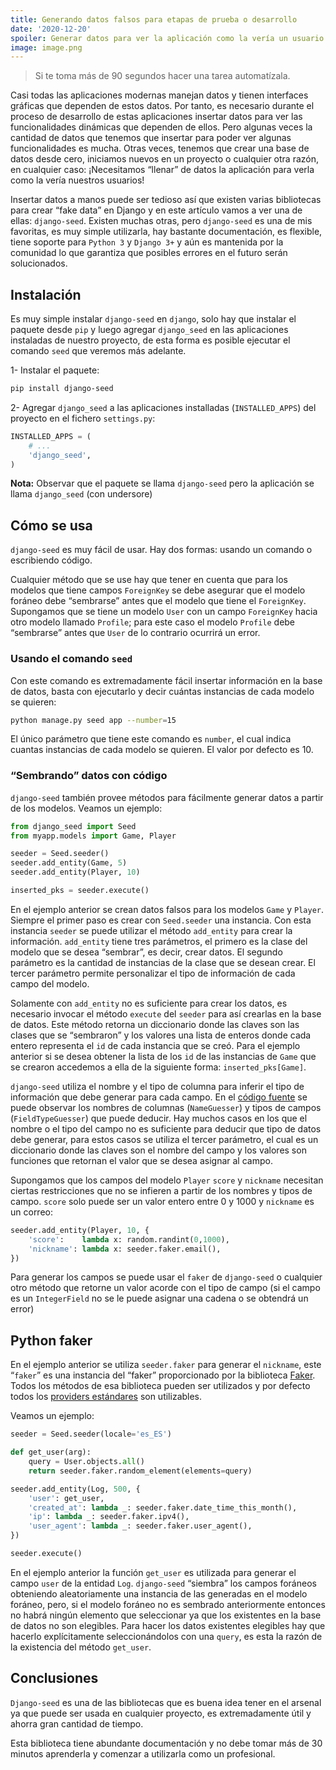 ```yaml
---
title: Generando datos falsos para etapas de prueba o desarrollo
date: '2020-12-20'
spoiler: Generar datos para ver la aplicación como la vería un usuario consume demasiado, mejor automatizar el proceso.
image: image.png
---
```


> Si te toma más de 90 segundos hacer una tarea automatízala.

Casi todas las aplicaciones modernas manejan datos y tienen interfaces gráficas que dependen de estos datos. Por tanto, es necesario durante el proceso de desarrollo de estas aplicaciones insertar datos para ver las funcionalidades dinámicas que dependen de ellos. Pero algunas veces la cantidad de datos que tenemos que insertar para poder ver algunas funcionalidades es mucha. Otras veces, tenemos que crear una base de datos desde cero, iniciamos nuevos en un proyecto o cualquier otra razón, en cualquier caso: ¡Necesitamos “llenar” de datos la aplicación para verla como la vería nuestros usuarios!

Insertar datos a manos puede ser tedioso así que existen varias bibliotecas para crear “fake data” en Django y en este artículo vamos a ver una de ellas: `django-seed`. Existen muchas otras, pero `django-seed` es una de mis favoritas, es muy simple utilizarla, hay bastante documentación, es flexible, tiene soporte para `Python 3` y `Django 3+` y aún es mantenida por la comunidad lo que garantiza que posibles errores en el futuro serán solucionados.

## Instalación

Es muy simple instalar `django-seed` en `django`, solo hay que instalar el paquete desde `pip` y luego agregar `django_seed` en las aplicaciones instaladas de nuestro proyecto, de esta forma es posible ejecutar el comando `seed` que veremos más adelante.

1- Instalar el paquete:
```bash
pip install django-seed
```

2- Agregar `django_seed` a las aplicaciones installadas (`INSTALLED_APPS`) del proyecto en el fichero `settings.py`:

```python
INSTALLED_APPS = (
    # ...
    'django_seed',
)
```

**Nota:** Observar que el paquete se llama `django-seed` pero la aplicación se llama `django_seed` (con undersore)

## Cómo se usa

`django-seed` es muy fácil de usar. Hay dos formas: usando un comando o escribiendo código.

Cualquier método que se use hay que tener en cuenta que para los modelos que tiene campos `ForeignKey` se debe asegurar que el modelo foráneo debe “sembrarse” antes que el modelo que tiene el `ForeignKey`. Supongamos que se tiene un modelo `User` con un campo `ForeignKey` hacia otro modelo llamado `Profile`; para este caso el modelo `Profile` debe “sembrarse” antes que `User` de lo contrario ocurrirá un error.

### Usando el comando `seed`

Con este comando es extremadamente fácil insertar información en la base de datos, basta con ejecutarlo y decir cuántas instancias de cada modelo se quieren:

```bash
python manage.py seed app --number=15
```

El único parámetro que tiene este comando es `number`, el cual indica cuantas instancias de cada modelo se quieren. El valor por defecto es 10.

### “Sembrando” datos con código

`django-seed` también provee métodos para fácilmente generar datos a partir de los modelos. Veamos un ejemplo:

```python
from django_seed import Seed
from myapp.models import Game, Player

seeder = Seed.seeder()
seeder.add_entity(Game, 5)
seeder.add_entity(Player, 10)

inserted_pks = seeder.execute()
```

En el ejemplo anterior se crean datos falsos para los modelos `Game` y `Player`. Siempre el primer paso es crear con `Seed.seeder` una instancia. Con esta instancia `seeder` se puede utilizar el método `add_entity` para crear la información. `add_entity` tiene tres parámetros, el primero es la clase del modelo que se desea “sembrar”, es decir, crear datos. El segundo parámetro es la cantidad de instancias de la clase que se desean crear. El tercer parámetro permite personalizar el tipo de información de cada campo del modelo. 

Solamente con `add_entity` no es suficiente para crear los datos, es necesario invocar el método `execute` del `seeder` para así crearlas en la base de datos. Este método retorna un diccionario donde las claves son las clases que se “sembraron” y los valores una lista de enteros donde cada entero representa el `id` de cada instancia que se creó. Para el ejemplo anterior si se desea obtener la lista de los `id` de las instancias de `Game` que se crearon accedemos a ella de la siguiente forma: `inserted_pks[Game]`.

`django-seed` utiliza el nombre y el tipo de columna para inferir el tipo de información que debe generar para cada campo. En el [código fuente](https://github.com/Brobin/django-seed/blob/master/django_seed/guessers.py) se puede observar los nombres de columnas (`NameGuesser`) y tipos de campos (`FieldTypeGuesser`) que puede deducir. Hay muchos casos en los que el nombre o el tipo del campo no es suficiente para deducir que tipo de datos debe generar, para estos casos se utiliza el tercer parámetro, el cual es un diccionario donde las claves son el nombre del campo y los valores son funciones que retornan el valor que se desea asignar al campo.

Supongamos que los campos del modelo `Player` `score` y `nickname` necesitan ciertas restricciones que no se infieren a partir de los nombres y tipos de campo. `score` solo puede ser un valor entero entre 0 y 1000 y `nickname` es un correo:

```python
seeder.add_entity(Player, 10, {
    'score':    lambda x: random.randint(0,1000),
    'nickname': lambda x: seeder.faker.email(),
})
```

Para generar los campos se puede usar el `faker` de `django-seed` o cualquier otro método que retorne un valor acorde con el tipo de campo (si el campo es un `IntegerField` no se le puede asignar una cadena o se obtendrá un error)

## Python faker

En el ejemplo anterior se utiliza `seeder.faker` para generar el `nickname`, este “`faker`” es una instancia del “faker” proporcionado por la biblioteca [Faker](https://faker.readthedocs.io/en/master/). Todos los métodos de esa biblioteca pueden ser utilizados y por defecto todos los [providers estándares](https://faker.readthedocs.io/en/master/providers.html) son utilizables.

Veamos un ejemplo:

```python {1,3-5,8}
seeder = Seed.seeder(locale='es_ES')

def get_user(arg):
    query = User.objects.all()
    return seeder.faker.random_element(elements=query)

seeder.add_entity(Log, 500, {
    'user': get_user,
    'created_at': lambda _: seeder.faker.date_time_this_month(),
    'ip': lambda _: seeder.faker.ipv4(),
    'user_agent': lambda _: seeder.faker.user_agent(),
})

seeder.execute()
```

En el ejemplo anterior la función `get_user` es utilizada para generar el campo `user` de la entidad `Log`. `django-seed` “siembra” los campos foráneos obteniendo aleatoriamente una instancia de las generadas en el modelo foráneo, pero, si el modelo foráneo no es sembrado anteriormente entonces no habrá ningún elemento que seleccionar ya que los existentes en la base de datos no son elegibles. Para hacer los datos existentes elegibles hay que hacerlo explícitamente seleccionándolos con una `query`, es esta la razón de la existencia del método `get_user`.

## Conclusiones

`Django-seed` es una de las bibliotecas que es buena idea tener en el arsenal ya que puede ser usada en cualquier proyecto, es extremadamente útil y ahorra gran cantidad de tiempo.

Esta biblioteca tiene abundante documentación y no debe tomar más de 30 minutos aprenderla y comenzar a utilizarla como un profesional.